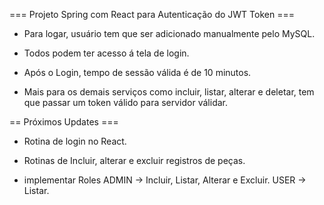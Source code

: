 === Projeto Spring com React para Autenticação do JWT Token ===

- Para logar, usuário tem que ser adicionado manualmente pelo MySQL.

- Todos podem ter acesso á tela de login.

- Após o Login, tempo de sessão válida é de 10 minutos.

- Mais para os demais serviços como incluir, listar, alterar e deletar, tem que passar um token válido para servidor válidar.

== Próximos Updates ===

- Rotina de login no React.

- Rotinas de Incluir, alterar e excluir registros de peças.

- implementar Roles
	ADMIN -> Incluir, Listar, Alterar e Excluir.
	USER -> Listar.
